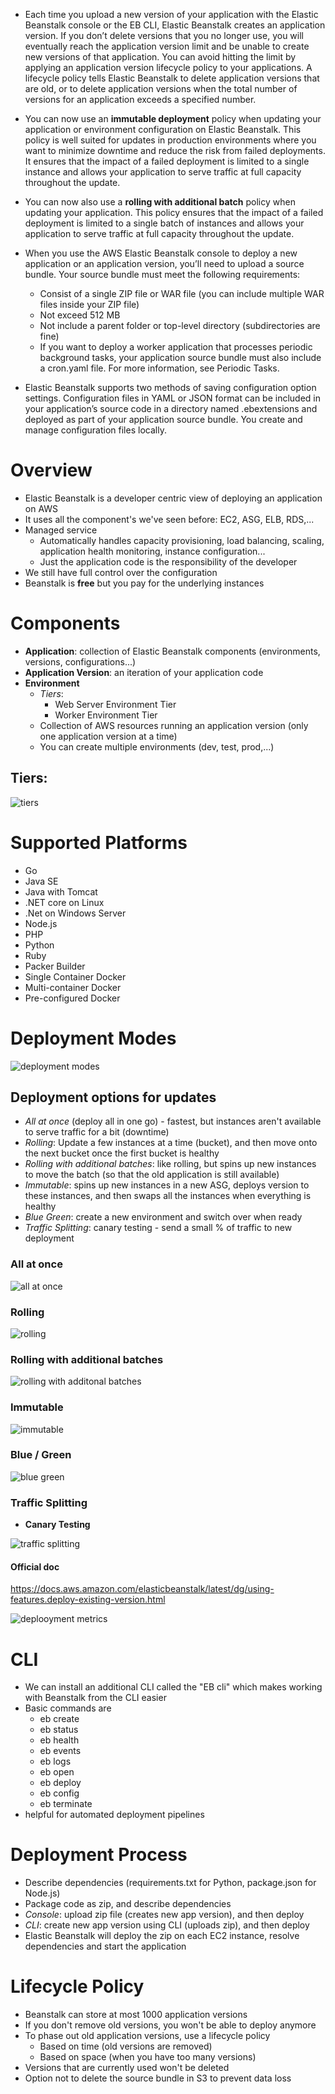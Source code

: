 - Each time you upload a new version of your application with the Elastic Beanstalk console or the EB CLI, Elastic Beanstalk creates an application version. If you don’t delete versions that you no longer use, you will eventually reach the application version limit and be unable to create new versions of that application. You can avoid hitting the limit by applying an application version lifecycle policy to your applications. A lifecycle policy tells Elastic Beanstalk to delete application versions that are old, or to delete application versions when the total number of versions for an application exceeds a specified number.

- You can now use an **immutable deployment** policy when updating your application or environment configuration on Elastic Beanstalk. This policy is well suited for updates in production environments where you want to minimize downtime and reduce the risk from failed deployments. It ensures that the impact of a failed deployment is limited to a single instance and allows your application to serve traffic at full capacity throughout the update.

- You can now also use a **rolling with additional batch** policy when updating your application. This policy ensures that the impact of a failed deployment is limited to a single batch of instances and allows your application to serve traffic at full capacity throughout the update.

- When you use the AWS Elastic Beanstalk console to deploy a new application or an application version, you’ll need to upload a source bundle. Your source bundle must meet the following requirements:

  - Consist of a single ZIP file or WAR file (you can include multiple WAR files inside your ZIP file)
  - Not exceed 512 MB
  - Not include a parent folder or top-level directory (subdirectories are fine)
  - If you want to deploy a worker application that processes periodic background tasks, your application source bundle must also include a cron.yaml file. For more information, see Periodic Tasks.

- Elastic Beanstalk supports two methods of saving configuration option settings. Configuration files in YAML or JSON format can be included in your application’s source code in a directory named .ebextensions and deployed as part of your application source bundle. You create and manage configuration files locally.

# Overview

- Elastic Beanstalk is a developer centric view of deploying an application on AWS
- It uses all the component's we've seen before: EC2, ASG, ELB, RDS,...
- Managed service
  - Automatically handles capacity provisioning, load balancing, scaling, application health monitoring, instance configuration...
  - Just the application code is the responsibility of the developer
- We still have full control over the configuration
- Beanstalk is **free** but you pay for the underlying instances

# Components

- **Application**: collection of Elastic Beanstalk components (environments, versions, configurations...)
- **Application Version**: an iteration of your application code
- **Environment**
  - _Tiers_:
    - Web Server Environment Tier
    - Worker Environment Tier
  - Collection of AWS resources running an application version (only one application version at a time)
  - You can create multiple environments (dev, test, prod,...)

## Tiers:

![tiers](./tiers.png)

# Supported Platforms

- Go
- Java SE
- Java with Tomcat
- .NET core on Linux
- .Net on Windows Server
- Node.js
- PHP
- Python
- Ruby
- Packer Builder
- Single Container Docker
- Multi-container Docker
- Pre-configured Docker

# Deployment Modes

![deployment modes](./deployment-modes.png)

## Deployment options for updates

- _All at once_ (deploy all in one go) - fastest, but instances aren't available to serve traffic for a bit (downtime)
- _Rolling_: Update a few instances at a time (bucket), and then move onto the next bucket once the first bucket is healthy
- _Rolling with additional batches_: like rolling, but spins up new instances to move the batch (so that the old application is still available)
- _Immutable_: spins up new instances in a new ASG, deploys version to these instances, and then swaps all the instances when everything is healthy
- _Blue Green_: create a new environment and switch over when ready
- _Traffic Splitting_: canary testing - send a small % of traffic to new deployment

### All at once

![all at once](./all-at-once-deployment.png)

### Rolling

![rolling](./rolling-deployment.png)

### Rolling with additional batches

![rolling with additonal batches](./rolling-with-additional-deployment.png)

### Immutable

![immutable](./immutable-deployment.png)

### Blue / Green

![blue green](./blue-green-deployment.png)

### Traffic Splitting

- **Canary Testing**

![traffic splitting](./traffic-splitting-deployment.png)

#### Official doc

https://docs.aws.amazon.com/elasticbeanstalk/latest/dg/using-features.deploy-existing-version.html

![deplooyment metrics](./deployment-metrics.png)

# CLI

- We can install an additional CLI called the "EB cli" which makes working with Beanstalk from the CLI easier
- Basic commands are
  - eb create
  - eb status
  - eb health
  - eb events
  - eb logs
  - eb open
  - eb deploy
  - eb config
  - eb terminate
- helpful for automated deployment pipelines

# Deployment Process

- Describe dependencies (requirements.txt for Python, package.json for Node.js)
- Package code as zip, and describe dependencies
- _Console_: upload zip file (creates new app version), and then deploy
- _CLI_: create new app version using CLI (uploads zip), and then deploy
- Elastic Beanstalk will deploy the zip on each EC2 instance, resolve dependencies and start the application

# Lifecycle Policy

- Beanstalk can store at most 1000 application versions
- If you don't remove old versions, you won't be able to deploy anymore
- To phase out old application versions, use a lifecycle policy
  - Based on time (old versions are removed)
  - Based on space (when you have too many versions)
- Versions that are currently used won't be deleted
- Option not to delete the source bundle in S3 to prevent data loss
